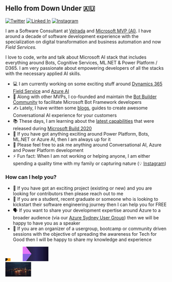 ## Hello from Down Under :australia:

[![Twitter](https://img.shields.io/badge/follow-@arafattehsin-blue?style=flat-square&logo=twitter&labelColor=00000 "Twitter")](https://twitter.com/arafattehsin "Twitter") [![Linked In](https://img.shields.io/badge/connect-arafattehsin-green?style=flat-square&logo=linkedin&labelColor=3f729b "Linked In")](https://www.linkedin.com/in/arafattehsin "Linked In") [![Instagram](https://img.shields.io/badge/explore-arafattehsin-e56969?style=flat-square&logo=instagram&labelColor=ffc286 "Instagram")](https://www.instagram.com/arafattehsin "Instagram")

I am a Software Consultant at [Velrada](http://velrada.com "Velrada") and [Microsoft MVP (AI)](https://mvp.microsoft.com/en-us/PublicProfile/5003464?fullName=Arafat%20Tehsin "Microsoft MVP (AI)"). I have around a decade of software development experience with the specialization on digital transformation and business automation and now *Field Services.*

I love to code, write and talk about Microsoft AI stack that includes everything around Bots, Cognitive Services, ML.NET & Power Platform / D365. I am very passionate about empowering developers of all the stacks with the necessary applied AI skills.

- 💻 I am currently working on some exciting stuff around [Dynamics 365 Field Service](https://dynamics.microsoft.com/en-au/field-service/overview/ "Dynamics 365 Field Service") and [Azure AI](https://azure.microsoft.com/en-us/overview/ai-platform/ "Azure AI")
- 🤖 Along with other MVPs, I co-founded and maintain the [Bot Builder Community](http://github.com/botbuildercommunity "Bot Builder Community Project") to facilitate Microsoft Bot Framework developers
- ✍ Lately, I have written some [blogs](http://arafattehsin.com/blog "blogs"), guides to create awesome Conversational AI experience for your customers
- 📚 These days, I am learning about the [latest capabilities](https://news.microsoft.com/build-2020-book-of-news/#131-microsoft-announces-new-responsible-ml-innovation-in-azure-machine-learning "latest capabilities") that were released during [Microsoft Build 2020](https://mybuild.microsoft.com/ "Microsoft Build 2020")
- 👯 If you have got anything exciting around Power Platform, Bots, ML.NET or Azure AI, then I am always up for it
- 💬 Please feel free to ask me anything around Conversational AI, Azure and Power Platform development
- ⚡ Fun fact: When I am not working or helping anyone, I am either spending a quality time with my family or capturing nature (💡 [Instagram](http://instagram.com/arafattehsin "instagram"))

### How can I help you?
- 🤼 If you have got an exciting project (existing or new) and you are looking for contributors then please reach out to me
- 🔰 If you are a student, recent graduate or someone who is looking to kickstart their software engineering journey then I can help you for FREE
- 🗣 If you want to share your development expertise around Azure to a broader audience (via our [Azure Sydney User Group](http://bit.ly/azuresydneyug "Azure Sydney User Group")) then we will be happy to have you as a speaker
- 🏫 If you are an organizer of a usergroup, bootcamp or community driven sessions with the objective of spreading the awareness for Tech for Good then I will be happy to share my knowledge and experience

<div style="width:"100%; text-align:center">
    <a href="https://bit.ly/azuresydneyug" style="display: inline-block; margin: auto; width: 50px;">
      <img src="https://github.com/arafattehsin/arafattehsin/blob/master/azureug.gif" alt="azure sydney ug meetup" width="32%" />
    </a>
    <a href="https://github.com/botbuildercommunity" style="display: inline-block; margin: auto; width: 250px;">
      <img src="https://github.com/arafattehsin/arafattehsin/blob/master/bbc.gif" alt="bot builder community" width="32%" />
    </a>
    <a href="https://github.com/arafattehsin/cognitiverocket" style="display: inline-block; margin: auto; width: 250px;">
      <img src="https://github.com/arafattehsin/arafattehsin/blob/master/cognitiverocket.gif" alt="Cognitive Rocket" width="32%" />
    </a>    
</div>

